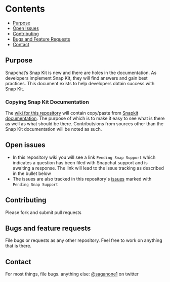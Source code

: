 # Contents
- [Purpose](#purpose)
- [Open Issues](#open-issues)
- [Contributing](#contributing)
- [Bugs and Feature Requests](#bugs-and-feature-requests)
- [Contact](#contact)


## Purpose
Snapchat’s Snap Kit is new and there are holes in the documentation. As developers implement Snap Kit, they will find answers and gain best practices.  This document exists to help developers obtain success with Snap Kit.

### Copying Snap Kit Documentation
The [wiki for this repository](https://github.com/bbookman/Snapchat-Snap-Kit-DIY-Docs/wiki) will contain copy/paste from [Snapkit documentation](https://docs.snapchat.com/docs/). The purpose of which is to make it easy to see what is there as well as what should be there.  Contributsions from sources other than the Snap Kit documentation will be noted as such.

## Open issues
* In this repository wiki you will see a link `Pending Snap Support` which indicates a question has been filed with Snapchat support and is awaiting a response.  The link will lead to the issue tracking as described in the bullet below
* The issues are also tracked in this repository's [issues](https://github.com/bbookman/Snapchat-Snap-Kit-DIY-Docs/issues?q=is%3Aissue+is%3Aopen+label%3A%22Pending+Snap+Support%22) marked with `Pending Snap Support`

## Contributing
Please fork and submit pull requests

## Bugs and feature requests
File bugs or requests as any other repository. Feel free to work on anything that is there.

## Contact
For most things, file bugs. anything else:
[@saganone1](http://twitter.com/saganone1) on twitter
